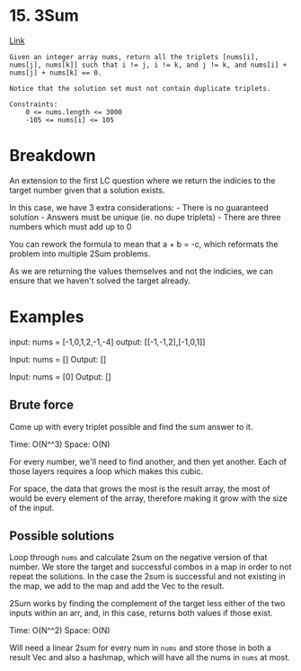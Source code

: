 # 15. 3Sum
[Link](https://leetcode.com/problems/3sum/)

```
Given an integer array nums, return all the triplets [nums[i], nums[j], nums[k]] such that i != j, i != k, and j != k, and nums[i] + nums[j] + nums[k] == 0.

Notice that the solution set must not contain duplicate triplets.

Constraints:
    0 <= nums.length <= 3000
    -105 <= nums[i] <= 105
```

# Breakdown
An extension to the first LC question where we return the indicies to the target number given that a solution exists.

In this case, we have 3 extra considerations:
    - There is no guaranteed solution
    - Answers must be unique (ie. no dupe triplets)
    - There are three numbers which must add up to 0

You can rework the formula to mean that a + b = -c, which reformats the problem into multiple 2Sum problems. 

As we are returning the values themselves and not the indicies, we can ensure that we haven't solved the target already.

# Examples
input: nums = [-1,0,1,2,-1,-4]
output: [[-1,-1,2],[-1,0,1]]

Input: nums = []
Output: []

Input: nums = [0]
Output: []

## Brute force
Come up with every triplet possible and find the sum answer to it.

Time: O(N^^3)
Space: O(N)

For every number, we'll need to find another, and then yet another. Each of those layers requires a loop which makes
this cubic.

For space, the data that grows the most is the result array, the most of would be every element of the array, therefore
making it grow with the size of the input.

## Possible solutions
Loop through `nums` and calculate 2sum on the negative version of that number. We store the target and successful combos
in a map in order to not repeat the solutions. In the case the 2sum is successful and not existing in the map, we add to
the map and add the Vec to the result.

2Sum works by finding the complement of the target less either of the two inputs within an arr, and, in this case,
returns both values if those exist.

Time: O(N^^2)
Space: O(N)

Will need a linear 2sum for every num in `nums` and store those in both a result Vec and also a hashmap, which will have
all the nums in `nums` at most.
